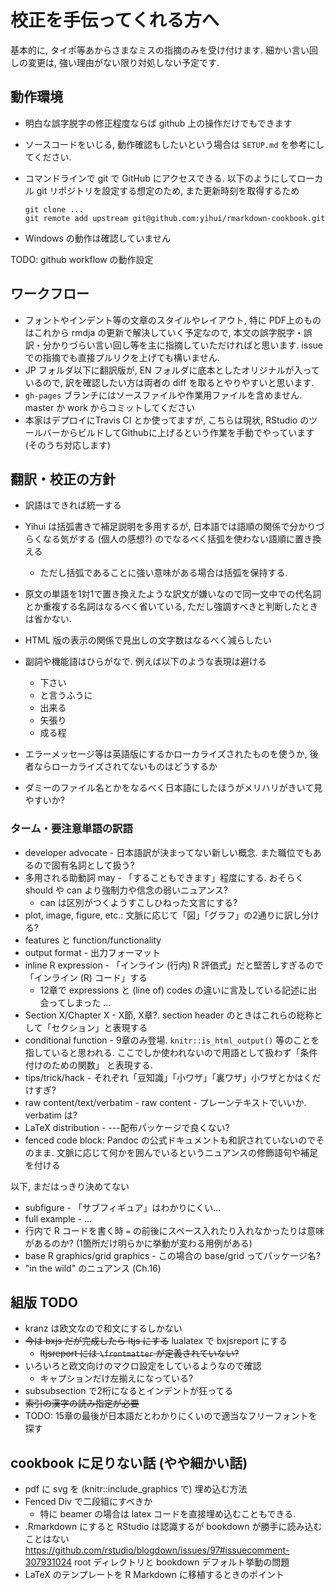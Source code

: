 # 校正を手伝ってくれる方へ

基本的に, タイポ等あからさまなミスの指摘のみを受け付けます. 細かい言い回しの変更は, 強い理由がない限り対処しない予定です.

## 動作環境

* 明白な誤字脱字の修正程度ならば github 上の操作だけでもできます

* ソースコードをいじる, 動作確認もしたいという場合は `SETUP.md` を参考にしてください.
* コマンドラインで git で GitHub にアクセスできる. 以下のようにしてローカル git リポジトリを設定する想定のため, また更新時刻を取得するため 
  
  ```
  git clone ...
  git remote add upstream git@github.com:yihui/rmarkdown-cookbook.git
  ```

* Windows の動作は確認していません

TODO: github workflow の動作設定

## ワークフロー

* フォントやインデント等の文章のスタイルやレイアウト, 特に PDF上のものはこれから rmdja の更新で解決していく予定なので, 本文の誤字脱字・誤訳・分かりづらい言い回し等を主に指摘していただければと思います. issue での指摘でも直接プルリクを上げても構いません.
* JP フォルダ以下に翻訳版が, EN フォルダに底本としたオリジナルが入っているので, 訳を確認したい方は両者の diff を取るとやりやすいと思います.
* `gh-pages` ブランチにはソースファイルや作業用ファイルを含めません. master か work からコミットしてください
* 本家はデプロイにTravis CI とか使ってますが, こちらは現状, RStudio のツールバーからビルドしてGithubに上げるという作業を手動でやっています (そのうち対応します)


## 翻訳・校正の方針

* 訳語はできれば統一する
* Yihui は括弧書きで補足説明を多用するが, 日本語では語順の関係で分かりづらくなる気がする (個人の感想?) のでなるべく括弧を使わない語順に置き換える
  * ただし括弧であることに強い意味がある場合は括弧を保持する.
* 原文の単語を1対1で置き換えたような訳文が嫌いなので同一文中での代名詞とか重複する名詞はなるべく省いている, ただし強調すべきと判断したときは省かない.
* HTML 版の表示の関係で見出しの文字数はなるべく減らしたい
* 副詞や機能語はひらがなで. 例えば以下のような表現は避ける
  * 下さい
  * と言うふうに
  * 出来る
  * 矢張り
  * 成る程

* エラーメッセージ等は英語版にするかローカライズされたものを使うか, 後者ならローカライズされてないものはどうするか
* ダミーのファイル名とかをなるべく日本語にしたほうがメリハリがきいて見やすいか?

### ターム・要注意単語の訳語

* developer advocate - 日本語訳が決まってない新しい概念. また職位でもあるので固有名詞として扱う?
* 多用される助動詞 may - 「することもできます」程度にする. おそらく should や can より強制力や信念の弱いニュアンス?
  * can は区別がつくようすこしひねった文言にする?
* plot, image, figure, etc.: 文脈に応じて「図」「グラフ」の2通りに訳し分ける?
* features と function/functionality
* output format - 出力フォーマット
* inline R expression - 「インライン (行内) R 評価式」だと堅苦しすぎるので「インライン (R) コード」する
  * 12章で expressions と (line of) codes の違いに言及している記述に出会ってしまった ...
* Section X/Chapter X - X節, X章?. section header のときはこれらの総称として「セクション」と表現する
* conditional function - 9章のみ登場. `knitr::is_html_output()` 等のことを指していると思われる. ここでしか使われないので用語として扱わず「条件付けのための関数」 と表現する.
* tips/trick/hack - それぞれ「豆知識」「小ワザ」「裏ワザ」小ワザとかはくだけすぎ?
* raw content/text/verbatim - raw content - プレーンテキストでいいか. verbatim は?
* LaTeX distribution - ---配布パッケージで良くない?
* fenced code block: Pandoc の公式ドキュメントも和訳されていないのでそのまま. 文脈に応じて何かを囲んでいるというニュアンスの修飾語句や補足を付ける

以下, まだはっきり決めてない

* subfigure - 「サブフィギュア」はわかりにくい...
* full example - ...
* 行内で R コードを書く時 `=` の前後にスペース入れたり入れなかったりは意味があるのか? (1箇所だけ明らかに挙動が変わる用例がある)
* base R graphics/grid graphics - この場合の base/grid ってパッケージ名?
* "in the wild" のニュアンス (Ch.16)

## 組版 TODO

* kranz は欧文なので和文にするしかない
* ~~今は bxjs だが完成したら ltjs にする~~ lualatex で bxjsreport にする
  * ~~ltjsreport には `\frontmatter` が定義されていない?~~
* いろいろと欧文向けのマクロ設定をしているようなので確認
  * キャプションだけ左揃えになっている?
* subsubsection で2桁になるとインデントが狂ってる
* ~~索引の漢字の読み指定が必要~~
* TODO: 15章の最後が日本語だとわかりにくいので適当なフリーフォントを探す

## cookbook に足りない話 (やや細かい話)

* pdf に svg を (knitr::include_graphics で) 埋め込む方法
* Fenced Div で二段組にすべきか
  + 特に beamer の場合は latex コードを直接埋め込むこともできる.  
* .Rmarkdown にすると RStudio は認識するが bookdown が勝手に読み込むことはない https://github.com/rstudio/blogdown/issues/97#issuecomment-307931024 root ディレクトリと bookdown デフォルト挙動の問題
* LaTeX のテンプレートを R Markdown に移植するときのポイント
